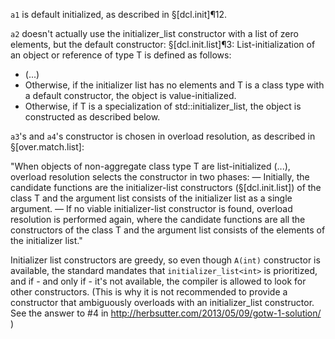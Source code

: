 `a1` is default initialized, as described in §[dcl.init]¶12.

`a2` doesn't actually use the initializer_list constructor with a list of zero elements, but the default constructor:
§[dcl.init.list]¶3:
List-initialization of an object or reference of type T is defined as follows:
- (...)
- Otherwise, if the initializer list has no elements and T is a class type with a default constructor, the object is value-initialized.
- Otherwise, if T is a specialization of std::initializer_list<E>, the object is constructed as described below.

`a3`'s and `a4`'s constructor is chosen in overload resolution, as described in §[over.match.list]:

"When objects of non-aggregate class type T are list-initialized (...), overload resolution selects the constructor in two phases:
— Initially, the candidate functions are the initializer-list constructors (§[dcl.init.list]) of the class T and the argument list consists of the initializer list as a single argument.
— If no viable initializer-list constructor is found, overload resolution is performed again, where the candidate functions are all the constructors of the class T and the argument list consists of the elements of the initializer list."

Initializer list constructors are greedy, so even though `A(int)` constructor is available, the standard mandates that `initializer_list<int>` is prioritized, and if - and only if - it's not available, the compiler is allowed to look for other constructors. (This is why it is not recommended to provide a constructor that ambiguously overloads with an initializer_list constructor. See the answer to #4 in <http://herbsutter.com/2013/05/09/gotw-1-solution/> )